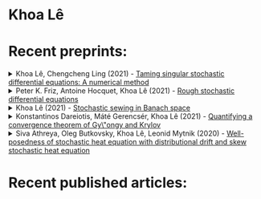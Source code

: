 # Khoa Lê


# Recent preprints:
<!-- PREPRINT-LIST:START --><details><summary>Khoa Lê, Chengcheng Ling (2021) - <a href=http://arxiv.org/abs/2110.01343v4>Taming singular stochastic differential equations: A numerical method</a></summary>  <p>  We consider a generic and explicit tamed Euler--Maruyama scheme for multidimensional time-inhomogeneous stochastic differential equations with multiplicative Brownian noise. The diffusion coefficient is uniformly elliptic, H\&quot;older continuous and weakly differentiable in the spatial variables while the drift satisfies the Ladyzhenskaya--Prodi--Serrin condition, as considered by Krylov and R\&quot;ockner &lpar;2005&rpar;. In the discrete scheme, the drift is tamed by replacing it by an approximation. A strong rate of convergence of the scheme is provided in terms of the approximation error of the drift in a suitable and possibly very weak topology. A few examples of approximating drifts are discussed in detail. The parameters of the approximating drifts can vary and be fine-tuned to achieve the standard $1/2$-strong convergence rate with a logarithmic factor.</p></details><details><summary>Peter K. Friz, Antoine Hocquet, Khoa Lê (2021) - <a href=http://arxiv.org/abs/2106.10340v1>Rough stochastic differential equations</a></summary>  <p>  A hybrid theory of rough stochastic analysis is built. It seamlessly combines the advantages of both It\^o&#39;s stochastic - and Lyons&#39; rough differential equations. Well-posedness of rough stochastic differential equation is obtained, under natural assumptions and with precise estimates; many examples and applications are mentioned. A major role is played by a new stochastic variant of Gubinelli&#39;s controlled rough paths spaces, with norms that reflect some generalized stochastic sewing lemma, and which may prove useful whenever rough paths and It\^o integration meet.</p></details><details><summary>Khoa Lê (2021) - <a href=http://arxiv.org/abs/2105.09364v1>Stochastic sewing in Banach space</a></summary>  <p>  A stochastic sewing lemma which is applicable for processes taking values in Banach spaces is introduced. Applications to additive functionals of fractional Brownian motion of distributional type are discussed.</p></details><details><summary>Konstantinos Dareiotis, Máté Gerencsér, Khoa Lê (2021) - <a href=http://arxiv.org/abs/2101.12185v1>Quantifying a convergence theorem of Gy\&quot;ongy and Krylov</a></summary>  <p>  We derive optimal strong convergence rates for the Euler-Maruyama scheme approximating multidimensional SDEs with multiplicative noise without imposing any regularity condition on the drift coefficient. In case the noise is additive, we show that Sobolev regularity can be leveraged to obtain improved rate: drifts with regularity of order $\alpha \in &lpar;0,1&rpar;$ lead to rate $abstractlpar;1+\alpha&rpar;/2$.</p></details><details><summary>Siva Athreya, Oleg Butkovsky, Khoa Lê, Leonid Mytnik (2020) - <a href=http://arxiv.org/abs/2011.13498v2>Well-posedness of stochastic heat equation with distributional drift and skew stochastic heat equation</a></summary>  <p>  We study stochastic reaction--diffusion equation $ \partial_tu_t&lpar;x&rpar;=\frac12 \partial^2_{xx}u_t&lpar;x&rpar;+b&lpar;u_t&lpar;x&rpar;&rpar;+\dot{W}_{t}&lpar;x&rpar;, \quad t&gt;0,\, x\in D $ where $b$ is a generalized function in the Besov space $\mathcal{B}^\beta_{q,\infty}&lpar;{\mathbb R}&rpar;$, $D\subset{\mathbb R}$ and $\dot W$ is a space-time white noise on ${\mathbb R}_+\times D$. We introduce a notion of a solution to this equation and obtain existence and uniqueness of a strong solution whenever $\beta-1/q\ge-1$, $\beta&gt;-1$ and $q\in[1,\infty]$. This class includes equations with $b$ being measures, in particular, $b=\delta_0$ which corresponds to the skewed stochastic heat equation. For $\beta-1/q &gt; -3/2$, we obtain existence of a weak solution. Our results extend the work of Bass and Chen &lpar;2001&rpar; to the framework of stochastic partial differential equations and generalizes the results of Gy\&quot;ongy and Pardoux &lpar;1993&rpar; to distributional drifts. To establish these results, we exploit the regularization effect of the white noise through a new strategy based on the stochastic sewing lemma introduced in L\^e~&lpar;2020&rpar;.</p></details><!-- PREPRINT-LIST:END -->

# Recent published articles:
<!-- ARTICLE-LIST:START -->
<!-- ARTICLE-LIST:END -->

